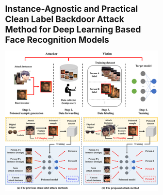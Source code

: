 # Instance-Agnostic and Practical Clean Label Backdoor Attack Method for Deep Learning Based Face Recognition Models
![Proposed Method](./img/proposed_method.png)
![Comparison](./img/comparison.png)
